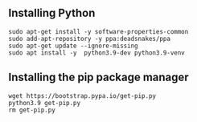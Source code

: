 ## Installing Python
```
sudo apt-get install -y software-properties-common
sudo add-apt-repository -y ppa:deadsnakes/ppa
sudo apt-get update --ignore-missing
sudo apt install -y  python3.9-dev python3.9-venv
```

## Installing the pip package manager
```
wget https://bootstrap.pypa.io/get-pip.py
python3.9 get-pip.py
rm get-pip.py
```
